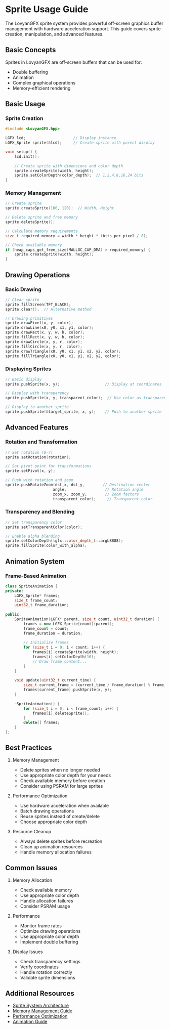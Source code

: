 # Sprite Usage Guide

The LovyanGFX sprite system provides powerful off-screen graphics buffer management with hardware acceleration support. This guide covers sprite creation, manipulation, and advanced features.

## Basic Concepts

Sprites in LovyanGFX are off-screen buffers that can be used for:
- Double buffering
- Animation
- Complex graphical operations
- Memory-efficient rendering

## Basic Usage

### Sprite Creation
```cpp
#include <LovyanGFX.hpp>

LGFX lcd;                     // Display instance
LGFX_Sprite sprite(&lcd);     // Create sprite with parent display

void setup() {
    lcd.init();
    
    // Create sprite with dimensions and color depth
    sprite.createSprite(width, height);
    sprite.setColorDepth(color_depth);  // 1,2,4,8,16,24 bits
}
```

### Memory Management

```cpp
// Create sprite
sprite.createSprite(160, 120);  // Width, Height

// Delete sprite and free memory
sprite.deleteSprite();

// Calculate memory requirements
size_t required_memory = width * height * (bits_per_pixel / 8);

// Check available memory
if (heap_caps_get_free_size(MALLOC_CAP_DMA) > required_memory) {
    sprite.createSprite(width, height);
}
```

## Drawing Operations

### Basic Drawing
```cpp
// Clear sprite
sprite.fillScreen(TFT_BLACK);
sprite.clear();  // Alternative method

// Drawing primitives
sprite.drawPixel(x, y, color);
sprite.drawLine(x0, y0, x1, y1, color);
sprite.drawRect(x, y, w, h, color);
sprite.fillRect(x, y, w, h, color);
sprite.drawCircle(x, y, r, color);
sprite.fillCircle(x, y, r, color);
sprite.drawTriangle(x0, y0, x1, y1, x2, y2, color);
sprite.fillTriangle(x0, y0, x1, y1, x2, y2, color);
```

### Displaying Sprites

```cpp
// Basic display
sprite.pushSprite(x, y);                    // Display at coordinates

// Display with transparency
sprite.pushSprite(x, y, transparent_color);  // Use color as transparent

// Display to another sprite
sprite.pushSprite(&target_sprite, x, y);    // Push to another sprite
```

## Advanced Features

### Rotation and Transformation
```cpp
// Set rotation (0-7)
sprite.setRotation(rotation);

// Set pivot point for transformations
sprite.setPivot(x, y);

// Push with rotation and zoom
sprite.pushRotateZoom(dst_x, dst_y,        // Destination center
                     angle,                 // Rotation angle
                     zoom_x, zoom_y,        // Zoom factors
                     transparent_color);     // Transparent color
```

### Transparency and Blending
```cpp
// Set transparency color
sprite.setTransparentColor(color);

// Enable alpha blending
sprite.setColorDepth(lgfx::color_depth_t::argb8888);
sprite.fillSprite(color_with_alpha);
```

## Animation System

### Frame-Based Animation
```cpp
class SpriteAnimation {
private:
    LGFX_Sprite* frames;
    size_t frame_count;
    uint32_t frame_duration;
    
public:
    SpriteAnimation(LGFX* parent, size_t count, uint32_t duration) {
        frames = new LGFX_Sprite[count](parent);
        frame_count = count;
        frame_duration = duration;
        
        // Initialize frames
        for (size_t i = 0; i < count; i++) {
            frames[i].createSprite(width, height);
            frames[i].setColorDepth(16);
            // Draw frame content...
        }
    }
    
    void update(uint32_t current_time) {
        size_t current_frame = (current_time / frame_duration) % frame_count;
        frames[current_frame].pushSprite(x, y);
    }
    
    ~SpriteAnimation() {
        for (size_t i = 0; i < frame_count; i++) {
            frames[i].deleteSprite();
        }
        delete[] frames;
    }
};
```

## Best Practices

1. Memory Management
   - Delete sprites when no longer needed
   - Use appropriate color depth for your needs
   - Check available memory before creation
   - Consider using PSRAM for large sprites

2. Performance Optimization
   - Use hardware acceleration when available
   - Batch drawing operations
   - Reuse sprites instead of create/delete
   - Choose appropriate color depth

3. Resource Cleanup
   - Always delete sprites before recreation
   - Clean up animation resources
   - Handle memory allocation failures

## Common Issues

1. Memory Allocation
   - Check available memory
   - Use appropriate color depth
   - Handle allocation failures
   - Consider PSRAM usage

2. Performance
   - Monitor frame rates
   - Optimize drawing operations
   - Use appropriate color depth
   - Implement double buffering

3. Display Issues
   - Check transparency settings
   - Verify coordinates
   - Handle rotation correctly
   - Validate sprite dimensions

## Additional Resources

- [Sprite System Architecture](../core_concepts/sprite_system.md)
- [Memory Management Guide](../core_concepts/memory_management.md)
- [Performance Optimization](../core_concepts/performance.md)
- [Animation Guide](../advanced_examples/animation_effects.md) 